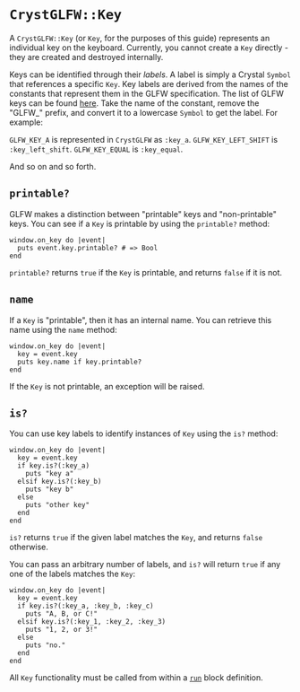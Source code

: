 # `CrystGLFW::Key`

A `CrystGLFW::Key` (or `Key`, for the purposes of this guide) represents an individual key on the keyboard. Currently, you cannot create a `Key` directly - they are created and destroyed internally.

Keys can be identified through their *labels*. A label is simply a Crystal `Symbol` that references a specific `Key`. Key labels are derived from the names of the constants that represent them in the GLFW specification. The list of GLFW keys can be found [here](http://www.glfw.org/docs/latest/group__keys.html). Take the name of the constant, remove the "GLFW_" prefix, and convert it to a lowercase `Symbol` to get the label. For example:

`GLFW_KEY_A` is represented in `CrystGLFW` as `:key_a`.
`GLFW_KEY_LEFT_SHIFT` is `:key_left_shift`.
`GLFW_KEY_EQUAL` is `:key_equal`.

And so on and so forth.

## `printable?`

GLFW makes a distinction between "printable" keys and "non-printable" keys. You can see if a `Key` is printable by using the `printable?` method:

```crystal
window.on_key do |event|
  puts event.key.printable? # => Bool
end
```

`printable?` returns `true` if the `Key` is printable, and returns `false` if it is not.

## `name`

If a `Key` is "printable", then it has an internal name. You can retrieve this name using the `name` method:

```crystal
window.on_key do |event|
  key = event.key
  puts key.name if key.printable?
end
```

If the `Key` is not printable, an exception will be raised.

## `is?`

You can use key labels to identify instances of `Key` using the `is?` method:

```crystal
window.on_key do |event|
  key = event.key
  if key.is?(:key_a)
    puts "key a"
  elsif key.is?(:key_b)
    puts "key b"
  else
    puts "other key"
  end
end
```

`is?` returns `true` if the given label matches the `Key`, and returns `false` otherwise.

You can pass an arbitrary number of labels, and `is?` will return `true` if any one of the labels matches the `Key`:

```crystal
window.on_key do |event|
  key = event.key
  if key.is?(:key_a, :key_b, :key_c)
    puts "A, B, or C!"
  elsif key.is?(:key_1, :key_2, :key_3)
    puts "1, 2, or 3!"
  else
    puts "no."
  end
end
```

All `Key` functionality must be called from within a [`run`](/the-run-block.md) block definition.